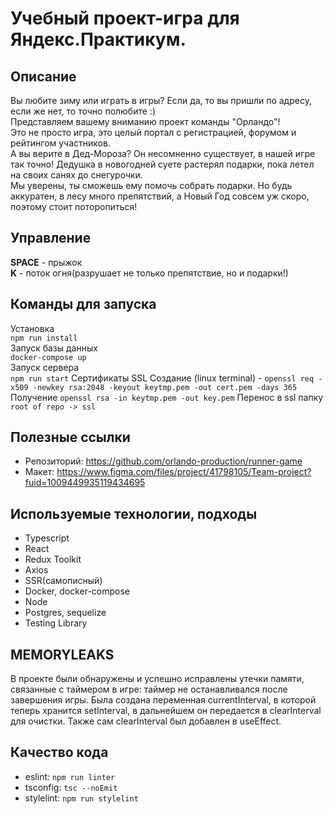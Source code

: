 # Учебный проект-игра для Яндекс.Практикум.
## Описание
Вы любите зиму или играть в игры? Если да, то вы пришли по адресу, если же нет, то точно полюбите :)  
Представляем вашему вниманию проект команды "Орландо"!   
Это не просто игра, это целый портал с регистрацией, форумом и рейтингом участников.  
А вы верите в Дед-Мороза? Он несомненно существует, в нашей игре так точно!
Дедушка в новогодней суете растерял подарки, пока летел на своих санях до снегурочки.   
Мы уверены, ты сможешь ему помочь собрать подарки. Но будь аккуратен, в лесу много препятствий, а Новый Год совсем уж скоро, поэтому стоит поторопиться!

## Управление
**SPACE** - прыжок   
**K** - поток огня(разрушает не только препятствие, но и подарки!)
## Команды для запуска
Установка  
``npm run install``  
Запуск базы данных   
``docker-compose up``   
Запуск сервера  
``npm run start``
Сертификаты SSL
Создание (linux terminal) -
``openssl req -x509 -newkey rsa:2048 -keyout keytmp.pem -out cert.pem -days 365``
Получение
``openssl rsa -in keytmp.pem -out key.pem``
Перенос в ssl папку
``root of repo -> ssl``
## Полезные ссылки
* Репозиторий: https://github.com/orlando-production/runner-game
* Макет:  https://www.figma.com/files/project/41798105/Team-project?fuid=1009449935119434695
## Используемые технологии, подходы
* Typescript
* React
* Redux Toolkit
* Axios
* SSR(самописный)
* Docker, docker-compose
* Node
* Postgres, sequelize
* Testing Library
## MEMORYLEAKS
В проекте были обнаружены и успешно исправлены утечки памяти, связанные с таймером в игре:
таймер не останавливался после завершения игры.
Была создана переменная currentInterval, в которой теперь хранится setInterval, в дальнейшем он передается в clearInterval для очистки.
Также сам clearInterval был добавлен в useEffect.
## Качество кода
* eslint: ``npm run linter``  
* tsconfig: ``tsc --noEmit``  
* stylelint: ``npm run stylelint``


  